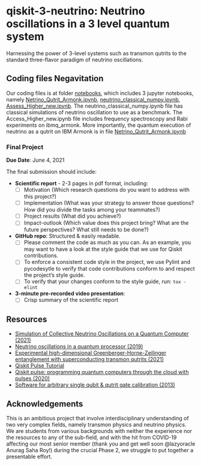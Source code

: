 # qiskit-3-neutrino: Neutrino oscillations in a 3 level quantum system

Harnessing the power of 3-level systems such as transmon qutrits to the standard three-flavor paradigm of neutrino oscillations.

## Coding files Negavitation
Our coding files is at folder [notebooks](https://github.com/hanoipho997/Neutrino-oscillations-in-a-3-level-quantum-system/tree/main/notebooks), which includes 3 jupyter notebooks, namely [Netrino_Qutrit_Armonk.ipynb](https://github.com/hanoipho997/Neutrino-oscillations-in-a-3-level-quantum-system/blob/main/notebooks/Netrino_Qutrit_Armonk.ipynb), [neutrino_classical_numpy.ipynb](https://github.com/hanoipho997/Neutrino-oscillations-in-a-3-level-quantum-system/blob/main/notebooks/neutrino_classical_numpy.ipynb), [Assess_Higher_new.ipynb](https://github.com/hanoipho997/Neutrino-oscillations-in-a-3-level-quantum-system/blob/main/notebooks/Access_Higher_new.ipynb).
The neutrino_classical_numpy.ipynb file has classical simulations of neutrino oscillation to use as a benchmark. 
The Access_Higher_new.ipynb file includes frequency spectroscopy and Rabi experiments on ibmq_armonk.
More importantly, the quantum execution of neutrino as a qutrit on IBM Armonk is in file [Netrino_Qutrit_Armonk.ipynb](https://github.com/hanoipho997/Neutrino-oscillations-in-a-3-level-quantum-system/blob/main/notebooks/Netrino_Qutrit_Armonk.ipynb)

### Final Project

**Due Date**: June 4, 2021

The final submission should include:

- **Scientific report** - 2-3 pages in pdf format, including:
  - [ ] Motivation (Which research questions do you want to address with this project?)
  - [ ] Implementation (What was your strategy to answer those questions? How did you divide the tasks among your teammates?)
  - [ ] Project results (What did you achieve?)
  - [ ] Impact-outlook (Which value does this project bring? What are the future perspectives? What still needs to be done?)

- **GitHub repo**: Structured & easily readable.
  - [ ] Please comment the code as much as you can. As an example, you may want to have a look at the style guide that we use for Qiskit contributions.
  - [ ] To enforce a consistent code style in the project, we use Pylint and pycodesytle to verify that code contributions conform to and respect the project’s style guide.
  - [ ] To verify that your changes conform to the style guide, run: `tox -elint`

- **3-minute pre-recorded video presentation**:
  - [ ] Crisp summary of the scientific report
 
## Resources

* [Simulation of Collective Neutrino Oscillations on a Quantum Computer (2021)](https://arxiv.org/abs/2102.12556)
* [Neutrino oscillations in a quantum processor (2019)](https://journals.aps.org/prresearch/pdf/10.1103/PhysRevResearch.1.033176)
* [Experimental high-dimensional Greenberger-Horne-Zeilinger entanglement with superconducting transmon qutrits (2021)](https://arxiv.org/abs/2104.05627)
* [Qiskit Pulse Tutorial](https://www.youtube.com/watch?v=V_as5PufUiU)
* [Qiskit pulse: programming quantum computers through the cloud with pulses (2020)](https://iopscience.iop.org/article/10.1088/2058-9565/aba404)
* [Software for arbitrary single qubit & qutrit gate calibration (2013)](https://qudev.phys.ethz.ch/static/content/science/Documents/semester/Andreas_Landig_semesterthesis_131020.pdf)

## Acknowledgements
This is an ambitious project that involve interdisciplinary understanding of two very complex fields, namely transmon physics and neutrino physics. We are students from various backgrounds with neither the experience nor the resources to any of the sub-field, and with the hit from COVID-19 affecting our most senior member (thank you and get well soon @lazyoracle Anurag Saha Roy!) during the crucial Phase 2, we struggle to put together a presentable effort.
